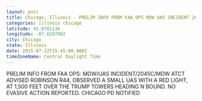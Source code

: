 ```yaml
---
layout: post
title: Chicago, Illinois - PRELIM INFO FROM FAA OPS MDW UAS INCIDENT 2045C MDW ATCT ADVISED ROBINSON R44 OBSERVED
categories: illinois chicago
latitude: 41.8781136
longitude: -87.6297982
city: Chicago
state: Illinois
date: 2015-07-22T15:45:00.000Z
timeZoneName: Central Daylight Time
---
```


PRELIM INFO FROM FAA OPS: MDW/UAS INCIDENT/2045C/MDW ATCT ADVISED ROBINSON R44, OBSERVED A SMALL UAS WITH A RED LIGHT, AT 1,500 FEET OVER THE TRUMP TOWERS HEADING N BOUND. NO EVASIVE ACTION REPORTED. CHICAGO PD NOTIFIED 